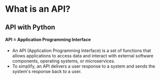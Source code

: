 # What is an API?
## API with Python
#### API =  Application Programming Interface
- An API (Application Programming Interface) is a set of functions that allows applications to access data and interact with external software components, operating systems, or microservices. 
- To simplify, an API delivers a user response to a system and sends the system's response back to a user.


